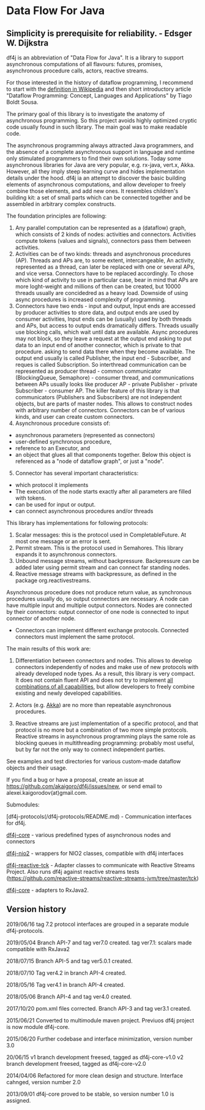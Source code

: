 # Data Flow For Java

Simplicity is prerequisite for reliability. - Edsger W. Dijkstra
-------------------------

df4j is an abbreviation of "Data Flow for Java".
It is a library to support asynchronous computations of all flavours: futures, promises, asynchronous procedure calls, actors, reactive streams.

For those interested in the history of dataflow programming, I recommend to start with the [definition in Wikipedia](https://en.wikipedia.org/w/index.php?title=Dataflow_programming)
and then short introductory article "Dataflow Programming: Concept, Languages and Applications" by Tiago Boldt Sousa.

The primary goal of this library is to investigate the anatomy of asynchronous programming.
So this project avoids highly optimized cryptic code usually found in such library. The main goal was to make readable code.

The asynchronous programming always attracted Java programmers,
and the absence of a complete asynchronous support in language and runtime only stimulated programmers to find their own solutions.
Today some asynchronous libraries for Java are very popular, e.g. rx-java, vert.x, Akka.
However, all they imply steep learning curve and hides implementation details under the hood.
df4j ia an attempt to discover the basic building elements of asynchronous computations,
and allow developer to freely combine those elements, and add new ones.
It resembles children's building kit: a set of small parts which can be connected together and be assembled in arbitrary complex constructs.

The foundation principles are following:

1. Any parallel computation can be represented as a (dataflow) graph, which consists of 2 kinds of nodes: activities and connectors.
Activities compute tokens (values and signals), connectors pass them between activities.
2. Activities can be of two kinds: threads and asynchronous procedures (AP). Threads and APs are, to some extent, intercangeable,
An activity, represented as a thread, can later be replaced with one or several APs, and vice versa. Connectors have to be replaced accordingly.
To chose  which kind of activity to use in particular case, bear in mind that APs are more loght-weight and millions of then can be created,
but 10000 threads usually are concidedred as a heavy load.
Downside of using async procedures is increased complexity of programming.
3. Connectors have two ends - input and output, Input ends are accessed by producer activities to store data, and output ends are used by consumer activities,
Input ends can be (usually) used by both threads and APs, but access to output ends dramatically differs.
Threads usually use blocking calls, which wait until data are available.
Async procedures may not block, so they leave a request at the output end asking to put data to an input end of another connector, which is private to that procedure.
asking to send data there when they become available. The output end usually is called Publisher, the input end - Subscriber, and reques is called Subscription.
So interthread communication can be represented as producer thread - common communicator (BlockingQueue, Semaphore) - consumer thread,
and communications between APs usually looks like producer AP - private Publisher - private Subscriber - consumer AP.
The killer feature of this library is that communicators (Publishers and Subscribers) are not independent objects, but are parts of master nodes.
This allows to construct nodes with arbitrary number of connectors. Connectors can be of various kinds, and user can create custom connectors.
4. Asynchronous procedure consists of:
  - asynchronous parameters (represented as connectors)
  - user-defined synchronous procedure,
  - reference to an Executor, and
  - an object that glues all that components together. Below this object is referenced as a "node of dataflow graph", or just a "node".
5. Connector has several important characteristics:
 - which protocol it implements
 - The execution of the node starts exactly after all parameters are filled with tokens.
 - can be used for input or output.
 - can connect asynchronous procedures and/or threads

This library has implementations for following protocols:

1. Scalar messages: this is the protocol used in CompletableFuture. At most one message or an error is sent.
2. Permit stream. This is the protocol used in Semahores. This library expands it to asynchronous connectors.
3. Unbound message streams, without backpressure. Backpressure can be added later using permit stream and can connect far standing nodes.
4. Reactive message streams with backpressure, as defined in the package org.reactivestreams.

Asynchronous procedure does not produce return value, as synchronous procedures usually do, so output connectors are necessary. 
A node can have multiple input and multiple output connectors.
Nodes are connected by their connectors: output connector of one node is connected to input connector of another node.
 - Connectors can implement different exchange protocols. Connected connectors must implement the same protocol.
 
The main results of this work are:

1. Differentiation between connectors and nodes. 
This allows to develop connectors independently of nodes and make use of new protocols with already developed node types.
As a result, this library is very compact. 
It does not contain fluent API and does not try to implement [all combinations of all capabilities](https://www.google.ru/search?q="all+combinations+of+all+capabilities),
but allow developers to freely combine existing and newly developed capabilities.

2. Actors (e.g. [Akka](https://akka.io/)) are no more than repeatable asynchronous procedures.

3. Reactive streams are just implementation of a specific protocol, and that protocol is no more but a combination of two more simple protocols. 
Reactive streams in asynchronous programming plays the same role as blocking queues in multithreading programming: probably most useful,
but by far not the only way to connect independent parties. 

See examples and test directories for various custom-made dataflow objects and their usage.

If you find a bug or have a proposal, create an issue at <https://github.com/akaigoro/df4j/issues/new>,
or send email to alexei.kaigorodov(at)gmail.com.

Submodules:

[df4j-protocols(/df4j-protocols/README.md) - Communication interfaces for df4j.

[df4j-core](/df4j-core/README.md) - various predefined types of asynchronous nodes and connectors

[df4j-nio2](/df4j-nio2/README.md) - wrappers for NIO2 classes, compatible with df4j interfaces

[df4j-reactive-tck](/df4j-reactivestreams) - Adapter classes to communicate with Reactive Streams Project.
Also runs df4j against reactive streams tests (<https://github.com/reactive-streams/reactive-streams-jvm/tree/master/tck>)

[df4j-core](/df4j-rxjava2/README.md) - adapters to RxJava2.

Version history
---------------
2019/06/16
tag 7.2 protocol interfaces are grouped in a separate module df4j-protocols.

2019/05/04
Branch API-7 and tag ver7.0 created.
tag ver7.1: scalars made compatible with RxJava2

2018/07/15
Branch API-5 and tag ver5.0.1 created.

2018/07/10
Tag ver4.2 in branch API-4 created.

2018/05/16
Tag ver4.1 in branch API-4 created.

2018/05/06
Branch API-4 and tag ver4.0 created.

2017/10/20
pom.xml files corrected. Branch API-3 and tag ver3.1 created.

2015/06/21
Converted to multimodule maven project. Previuos df4j project is now module df4j-core.

2015/06/20
Further codebase and interface minimization, version number 3.0

20/06/15
v1 branch development freesed, tagged as  df4j-core-v1.0
v2 branch development freesed, tagged as  df4j-core-v2.0

2014/04/06
Refactored for more clean design and structure. Interface cahnged, version number 2.0  

2013/09/01
df4j-core proved to be stable, so version number 1.0 is assigned.  
